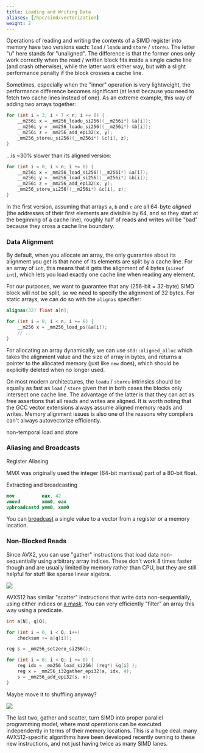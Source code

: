 ```yaml
---
title: Loading and Writing Data
aliases: [/hpc/simd/vectorization]
weight: 2
---
```


Operations of reading and writing the contents of a SIMD register into memory have two versions each: `load` / `loadu` and `store` / `storeu`. The letter "u" here stands for "unaligned". The difference is that the former ones only work correctly when the read / written block fits inside a single cache line (and crash otherwise), while the latter work either way, but with a slight performance penalty if the block crosses a cache line.

Sometimes, especially when the "inner" operation is very lightweight, the performance difference becomes significant (at least because you need to fetch two cache lines instead of one). As an extreme example, this way of adding two arrays together:

```c++
for (int i = 3; i + 7 < n; i += 8) {
    __m256i x = _mm256_loadu_si256((__m256i*) &a[i]);
    __m256i y = _mm256_loadu_si256((__m256i*) &b[i]);
    __m256i z = _mm256_add_epi32(x, y);
    _mm256_storeu_si256((__m256i*) &c[i], z);
}
```

…is ~30% slower than its aligned version:

```c++
for (int i = 0; i < n; i += 8) {
    __m256i x = _mm256_load_si256((__m256i*) &a[i]);
    __m256i y = _mm256_load_si256((__m256i*) &b[i]);
    __m256i z = _mm256_add_epi32(x, y);
    _mm256_store_si256((__m256i*) &c[i], z);
}
```

In the first version, assuming that arrays `a`, `b` and `c` are all 64-byte *aligned* (the addresses of their first elements are divisible by 64, and so they start at the beginning of a cache line), roughly half of reads and writes will be "bad" because they cross a cache line boundary.

### Data Alignment

By default, when you allocate an array, the only guarantee about its alignment you get is that none of its elements are split by a cache line. For an array of `int`, this means that it gets the alignment of 4 bytes (`sizeof int`), which lets you load exactly one cache line when reading any element.

For our purposes, we want to guarantee that any (256-bit = 32-byte) SIMD block will not be split, so we need to specify the alignment of 32 bytes. For static arrays, we can do so with the `alignas` specifier:

```c++
alignas(32) float a[n];

for (int i = 0; i < n; i += 8) {
    __m256 x = _mm256_load_ps(&a[i]);
    // ...
}
```

For allocating an array dynamically, we can use `std::aligned_alloc` which takes the alignment value and the size of array in bytes, and returns a pointer to the allocated memory (just like `new` does), which should be explicitly deleted when no longer used.

On most modern architectures, the `loadu` / `storeu` intrinsics should be equally as fast as `load` / `store` given that in both cases the blocks only intersect one cache line. The advantage of the latter is that they can act as free assertions that all reads and writes are aligned. It is worth noting that the GCC vector extensions always assume aligned memory reads and writes. Memory alignment issues is also one of the reasons why compilers can't always autovectorize efficiently.

non-temporal load and store

### Aliasing and Broadcasts

Register Aliasing

MMX was originally used the integer (64-bit mantissa) part of a 80-bit float.

Extracting and broadcasting

```nasm
mov          eax, 42
vmovd        xmm0, eax
vpbroadcastd ymm0, xmm0
```

You can [broadcast](https://software.intel.com/sites/landingpage/IntrinsicsGuide/#expand=6331,5160,588&techs=AVX,AVX2&text=broadcast) a single value to a vector from a register or a memory location.

### Non-Blocked Reads

Since AVX2, you can use "gather" instructions that load data non-sequentially using arbitrary array indices. These don't work 8 times faster though and are usually limited by memory rather than CPU, but they are still helpful for stuff like sparse linear algebra.

![](../img/gather-scatter.png)

AVX512 has similar "scatter" instructions that write data non-sequentially, using either indices or [a mask](https://software.intel.com/sites/landingpage/IntrinsicsGuide/#text=compress&expand=4754,4479&techs=AVX_512). You can very efficiently "filter" an array this way using a predicate.

```c++
int a[N], q[Q];

for (int i = 0; i < Q; i++)
    checksum += a[q[i]];
```

```c++
reg s = _mm256_setzero_si256();

for (int i = 0; i < Q; i += 8) {
    reg idx = _mm256_load_si256( (reg*) &q[i] );
    reg x = _mm256_i32gather_epi32(a, idx, 4);
    s = _mm256_add_epi32(s, x);
}
```

Maybe move it to shuffling anyway?

![](../img/gather.svg)

The last two, gather and scatter, turn SIMD into proper parallel programming model, where most operations can be executed independently in terms of their memory locations. This is a huge deal: many AVX512-specific algorithms have been developed recently owning to these new instructions, and not just having twice as many SIMD lanes.
